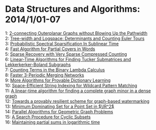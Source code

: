 # Data Structures and Algorithms: 2014/1/01-07  
1: [2-connecting Outerplanar Graphs without Blowing Up the Pathwidth](https://doi.org/10.48550/arXiv.1212.6382)  
2: [Tree-width and Logspace: Determinants and Counting Euler Tours](https://doi.org/10.48550/arXiv.1312.7468)  
3: [Probabilistic Spectral Sparsification In Sublinear Time](https://doi.org/10.48550/arXiv.1401.0085)  
4: [Fast Algorithm for Partial Covers in Words](https://doi.org/10.48550/arXiv.1401.0163)  
5: [Sparse Recovery with Very Sparse Compressed Counting](https://doi.org/10.48550/arXiv.1401.0201)  
6: [Linear-Time Algorithms for Finding Tucker Submatrices and  Lekkerkerker-Boland Subgraphs](https://doi.org/10.48550/arXiv.1401.0224)  
7: [Counting Terms in the Binary Lambda Calculus](https://doi.org/10.48550/arXiv.1401.0379)  
8: [Faster 3-Periodic Merging Networks](https://doi.org/10.48550/arXiv.1401.0396)  
9: [More Algorithms for Provable Dictionary Learning](https://doi.org/10.48550/arXiv.1401.0579)  
10: [Space-Efficient String Indexing for Wildcard Pattern Matching](https://doi.org/10.48550/arXiv.1401.0625)  
11: [A linear-time algorithm for finding a complete graph minor in a dense  graph](https://doi.org/10.48550/arXiv.1202.2624)  
12: [Towards a provably resilient scheme for graph-based watermarking](https://doi.org/10.48550/arXiv.1302.7262)  
13: [Minimum Dominating Set for a Point Set in $\IR^2$](https://doi.org/10.48550/arXiv.1312.7243)  
14: [Parallel Algorithms for Geometric Graph Problems](https://doi.org/10.48550/arXiv.1401.0042)  
15: [A Search Procedure for Cyclic Subsets](https://doi.org/10.48550/arXiv.1401.0906)  
16: [Maintaining partial sums in logarithmic time](https://doi.org/10.48550/arXiv.1401.0921)  